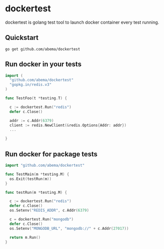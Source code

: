 dockertest
=====

dockertest is golang test tool to launch docker container every test running. 


Quickstart
---

```
go get github.com/abema/dockertest
```

Run docker in your tests
---

```go
import (
  "github.com/abema/dockertest"
  "gopkg.in/redis.v3"
)

func TestFoo(t *testing.T) {

  c := dockertest.Run("redis")
  defer c.Close()

  addr := c.Addr(6379)
  client := redis.NewClient(&redis.Options{Addr: addr})
  ...

}
```

Run docker for package tests
---

```go
import "github.com/abema/dockertest"

func TestMain(m *testing.M) {
  os.Exit(testRun(m))
}

func testRun(m *testing.M) {

  c := dockertest.Run("redis")
  defer c.Close()
  os.Setenv("REDIS_ADDR", c.Addr(6379)

  c = dockertest.Run("mongodb")
  defer c.Close()
  os.Setenv("MONGODB_URL", "mongodb://" + c.Addr(27017))

  return m.Run()
}
```
